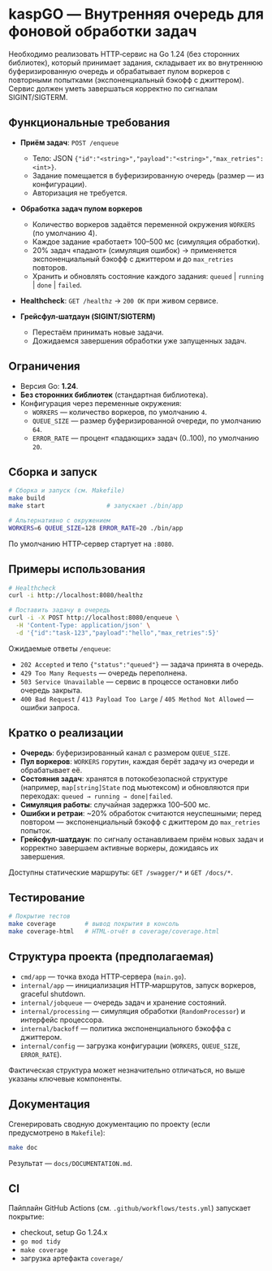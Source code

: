 # kaspGO — Внутренняя очередь для фоновой обработки задач

Необходимо реализовать HTTP‑сервис на Go 1.24 (без сторонних библиотек), который принимает задания, складывает их во внутреннюю буферизированную очередь и обрабатывает пулом воркеров с повторными попытками (экспоненциальный бэкофф с джиттером). Сервис должен уметь завершаться корректно по сигналам SIGINT/SIGTERM.

## Функциональные требования

- **Приём задач**: `POST /enqueue`
  - Тело: JSON `{"id":"<string>","payload":"<string>","max_retries":<int>}`.
  - Задание помещается в буферизированную очередь (размер — из конфигурации).
  - Авторизация не требуется.

- **Обработка задач пулом воркеров**
  - Количество воркеров задаётся переменной окружения `WORKERS` (по умолчанию 4).
  - Каждое задание «работает» 100–500 мс (симуляция обработки).
  - 20% задач «падают» (симуляция ошибок) → применяется экспоненциальный бэкофф с джиттером и до `max_retries` повторов.
  - Хранить и обновлять состояние каждого задания: `queued` | `running` | `done` | `failed`.

- **Healthcheck**: `GET /healthz` → `200 OK` при живом сервисе.

- **Грейсфул‑шатдаун (SIGINT/SIGTERM)**
  - Перестаём принимать новые задачи.
  - Дожидаемся завершения обработки уже запущенных задач.

## Ограничения

- Версия Go: **1.24**.
- **Без сторонних библиотек** (стандартная библиотека).
- Конфигурация через переменные окружения:
  - `WORKERS` — количество воркеров, по умолчанию `4`.
  - `QUEUE_SIZE` — размер буферизированной очереди, по умолчанию `64`.
  - `ERROR_RATE` — процент «падающих» задач (0..100), по умолчанию `20`.

## Сборка и запуск

```bash
# Сборка и запуск (см. Makefile)
make build
make start                 # запускает ./bin/app

# Альтернативно с окружением
WORKERS=6 QUEUE_SIZE=128 ERROR_RATE=20 ./bin/app
```

По умолчанию HTTP‑сервер стартует на `:8080`.

## Примеры использования

```bash
# Healthcheck
curl -i http://localhost:8080/healthz

# Поставить задачу в очередь
curl -i -X POST http://localhost:8080/enqueue \
  -H 'Content-Type: application/json' \
  -d '{"id":"task-123","payload":"hello","max_retries":5}'
```

Ожидаемые ответы `/enqueue`:
- `202 Accepted` и тело `{"status":"queued"}` — задача принята в очередь.
- `429 Too Many Requests` — очередь переполнена.
- `503 Service Unavailable` — сервис в процессе остановки либо очередь закрыта.
- `400 Bad Request` / `413 Payload Too Large` / `405 Method Not Allowed` — ошибки запроса.

## Кратко о реализации

- **Очередь**: буферизированный канал с размером `QUEUE_SIZE`.
- **Пул воркеров**: `WORKERS` горутин, каждая берёт задачу из очереди и обрабатывает её.
- **Состояния задач**: хранятся в потокобезопасной структуре (например, `map[string]State` под мьютексом) и обновляются при переходах: `queued → running → done|failed`.
- **Симуляция работы**: случайная задержка 100–500 мс.
- **Ошибки и ретраи**: ~20% обработок считаются неуспешными; перед повтором — экспоненциальный бэкофф с джиттером до `max_retries` попыток.
- **Грейсфул‑шатдаун**: по сигналу останавливаем приём новых задач и корректно завершаем активные воркеры, дожидаясь их завершения.

Доступны статические маршруты: `GET /swagger/*` и `GET /docs/*`.

## Тестирование

```bash
# Покрытие тестов
make coverage        # вывод покрытия в консоль
make coverage-html   # HTML‑отчёт в coverage/coverage.html
```

## Структура проекта (предполагаемая)

- `cmd/app` — точка входа HTTP‑сервера (`main.go`).
- `internal/app` — инициализация HTTP‑маршрутов, запуск воркеров, graceful shutdown.
- `internal/jobqueue` — очередь задач и хранение состояний.
- `internal/processing` — симуляция обработки (`RandomProcessor`) и интерфейс процессора.
- `internal/backoff` — политика экспоненциального бэкоффа с джиттером.
- `internal/config` — загрузка конфигурации (`WORKERS`, `QUEUE_SIZE`, `ERROR_RATE`).

Фактическая структура может незначительно отличаться, но выше указаны ключевые компоненты.

## Документация

Сгенерировать сводную документацию по проекту (если предусмотрено в `Makefile`):

```bash
make doc
```

Результат — `docs/DOCUMENTATION.md`.

## CI

Пайплайн GitHub Actions (см. `.github/workflows/tests.yml`) запускает покрытие:

- checkout, setup Go 1.24.x
- `go mod tidy`
- `make coverage`
- загрузка артефакта `coverage/`